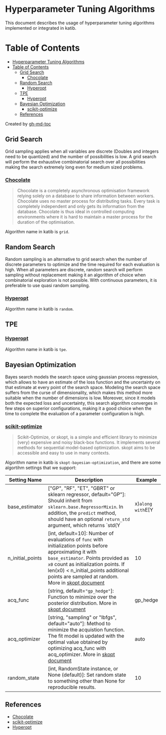 # Hyperparameter Tuning Algorithms

This document describes the usage of hyperparameter tuning algorithms implemented or integrated in katib.

Table of Contents
=================

   * [Hyperparameter Tuning Algorithms](#hyperparameter-tuning-algorithms)
   * [Table of Contents](#table-of-contents)
      * [Grid Search](#grid-search)
         * [<a href="https://chocolate.readthedocs.io" rel="nofollow">Chocolate</a>](#chocolate)
      * [Random Search](#random-search)
         * [<a href="http://hyperopt.github.io/hyperopt/" rel="nofollow">Hyperopt</a>](#hyperopt)
      * [TPE](#tpe)
         * [<a href="http://hyperopt.github.io/hyperopt/" rel="nofollow">Hyperopt</a>](#hyperopt-1)
      * [Bayesian Optimization](#bayesian-optimization)
         * [<a href="https://github.com/scikit-optimize/scikit-optimize">scikit-optimize</a>](#scikit-optimize)
      * [References](#references)

Created by [gh-md-toc](https://github.com/ekalinin/github-markdown-toc)

## Grid Search

Grid sampling applies when all variables are discrete (Doubles and integers need to be quantized) and the number of possibilities is low. A grid search will perform the exhaustive combinatorial search over all possibilities making the search extremely long even for medium sized problems.

### [Chocolate][]

> Chocolate is a completely asynchronous optimisation framework relying solely on a database to share information between workers. Chocolate uses no master process for distributing tasks. Every task is completely independent and only gets its information from the database. Chocolate is thus ideal in controlled computing environments where it is hard to maintain a master process for the duration of the optimisation.

Algorithm name in katib is `grid`.

## Random Search

Random sampling is an alternative to grid search when the number of discrete parameters to optimize and the time required for each evaluation is high. When all parameters are discrete, random search will perform sampling without replacement making it an algorithm of choice when combinatorial exploration is not possible. With continuous parameters, it is preferable to use quasi random sampling.

### [Hyperopt][]

Algorithm name in katib is `random`.

## TPE

### [Hyperopt][]

Algorithm name in katib is `tpe`.

<!-- ## Quasi Random Search

QuasiRandom sampling ensures a much more uniform exploration of the search space than traditional pseudo random. Thus, quasi random sampling is preferable when not all variables are discrete, the number of dimensions is high and the time required to evaluate a solution is high.

### [Chocolate][]

Algorithm name in katib is `chocolate-quasirandom`. -->

<!-- ## CMAES

CMAES search is one of the most powerful black-box optimization algorithm. However, it requires a significant number of model evaluation (in the order of 10 to 50 times the number of dimensions) to converge to an optimal solution. This search method is more suitable when the time required for a model evaluation is relatively low.

###  [Chocolate][]

Algorithm name in katib is `chocolate-CMAES`. -->

## Bayesian Optimization

Bayes search models the search space using gaussian process regression, which allows to have an estimate of the loss function and the uncertainty on that estimate at every point of the search space. Modeling the search space suffers from the curse of dimensionality, which makes this method more suitable when the number of dimensions is low. Moreover, since it models both the expected loss and uncertainty, this search algorithm converges in few steps on superior configurations, making it a good choice when the time to complete the evaluation of a parameter configuration is high.

### [scikit-optimize][]

> Scikit-Optimize, or skopt, is a simple and efficient library to minimize (very) expensive and noisy black-box functions. It implements several methods for sequential model-based optimization. skopt aims to be accessible and easy to use in many contexts.

Algorithm name in katib is `skopt-bayesian-optimization`, and there are some algortihm settings that we support:

| Setting Name     | Description                                                                                                                                                                                                                                                                                                                                                                                                                                                                                                                | Example  |
|------------------|----------------------------------------------------------------------------------------------------------------------------------------------------------------------------------------------------------------------------------------------------------------------------------------------------------------------------------------------------------------------------------------------------------------------------------------------------------------------------------------------------------------------------|----------|
| base_estimator   |  ["GP", "RF", "ET", "GBRT" or sklearn regressor, default="GP"]:   Should inherit from `sklearn.base.RegressorMixin`. In addition, the `predict`   method, should have an optional `return_std` argument, which returns   `std(Y | x)` along with `E[Y | x]`. If base_estimator is one of   ["GP", "RF", "ET", "GBRT"], a default surrogate model of the corresponding   type is used corresponding to what is used in the minimize functions. More in [skopt document](https://scikit-optimize.github.io/#skopt.Optimizer) | GP       |
| n_initial_points |  [int, default=10]: Number of evaluations of `func` with initialization points  before approximating it with `base_estimator`. Points provided as `x0` count  as initialization points. If len(x0) < n_initial_points additional points  are sampled at random. More in [skopt document](https://scikit-optimize.github.io/#skopt.Optimizer)                                                                                                                                                                               | 10       |
| acq_func         |  [string, default=`"gp_hedge"`]: Function to minimize over the posterior distribution. More in [skopt document](https://scikit-optimize.github.io/#skopt.Optimizer)                                                                                                                                                                                                                                                                                                                                                        | gp_hedge |
| acq_optimizer    |  [string, "sampling" or "lbfgs", default="auto"]: Method to minimize the acquistion function.    The fit model is updated with the optimal value obtained by optimizing acq_func with acq_optimizer. More in [skopt document](https://scikit-optimize.github.io/#skopt.Optimizer)                                                                                                                                                                                                                                          | auto     |
| random_state     | [int, RandomState instance, or None (default)]: Set random state to something other than None for reproducible results.                                                                                                                                                                                                                                                                                                                                                                                                    | 10       |

## References

- [Chocolate][]
- [scikit-optimize][]
- [Hyperopt][]

[Hyperopt]: http://hyperopt.github.io/hyperopt/
[scikit-optimize]: https://github.com/scikit-optimize/scikit-optimize
[Chocolate]: https://chocolate.readthedocs.io
